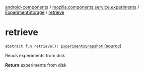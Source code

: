 [android-components](../../index.md) / [mozilla.components.service.experiments](../index.md) / [ExperimentStorage](index.md) / [retrieve](./retrieve.md)

# retrieve

`abstract fun retrieve(): `[`ExperimentsSnapshot`](../-experiments-snapshot/index.md) [(source)](https://github.com/mozilla-mobile/android-components/blob/master/components/service/experiments/src/main/java/mozilla/components/service/experiments/ExperimentStorage.kt#L24)

Reads experiments from disk

**Return**
experiments from disk

